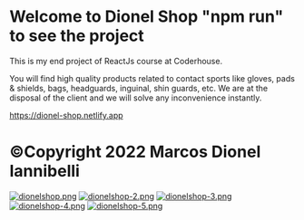# Welcome to Dionel Shop "npm run" to see the project

This is my end project of ReactJs course at Coderhouse.

You will find high quality products related to contact sports like gloves, pads & shields, bags, headguards, inguinal, shin guards, etc.
We are at the disposal of the client and we will solve any inconvenience instantly.

https://dionel-shop.netlify.app

# ©Copyright 2022 Marcos Dionel Iannibelli

[![dionelshop.png](https://i.postimg.cc/rpGh8t4t/dionelshop.png)](https://postimg.cc/NyM8DFpg)
[![dionelshop-2.png](https://i.postimg.cc/mDkRWVHD/dionelshop-2.png)](https://postimg.cc/kV0LxQw3)
[![dionelshop-3.png](https://i.postimg.cc/43BZ0jnq/dionelshop-3.png)](https://postimg.cc/HJcfcZw9)
[![dionelshop-4.png](https://i.postimg.cc/y8h7mDKV/dionelshop-4.png)](https://postimg.cc/pmTNxXy7)
[![dionelshop-5.png](https://i.postimg.cc/JzC1Hb96/dionelshop-5.png)](https://postimg.cc/yknqwS6c)
